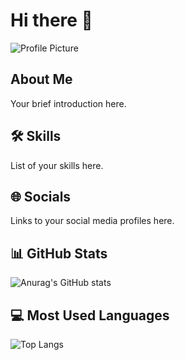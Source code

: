 # Hi there 👋

![Profile Picture](https://avatars.githubusercontent.com/u/your-github-username?v=4)

## About Me
<p>Your brief introduction here.</p>

## 🛠️ Skills
<p>List of your skills here.</p>

## 🌐 Socials
<p>Links to your social media profiles here.</p>

## 📊 GitHub Stats
![Anurag's GitHub stats](https://github-readme-stats.vercel.app/api?username=your-github-username&show_icons=true&theme=radical)

## 💻 Most Used Languages
![Top Langs](https://github-readme-stats.vercel.app/api/top-langs/?username=your-github-username&layout=compact&theme=radical)
